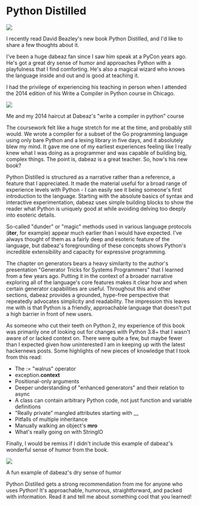 Python Distilled
================

![](media/python-distilled.jpg)

I recently read David Beazley's new book Python Distilled, and I'd like to share a few thoughts about it.

I've been a huge dabeaz fan since I saw him speak at a PyCon years ago. He's got a great dry sense of humor and
approaches Python with a playfulness that I find comforting. He's also a magical wizard who knows the language inside
and out and is good at teaching it.

I had the privilege of experiencing his teaching in person when I attended the 2014 edition of his Write a Compiler in
Python course in Chicago.

![](media/dabeaz.png)

Me and my 2014 haircut at Dabeaz's "write a compiler in python" course

The coursework felt like a huge stretch for me at the time, and probably still would. We wrote a compiler for a subset
of the Go programming language using only bare Python and a lexing library in five days, and it absolutely blew my mind.
It gave me one of my earliest experiences feeling like I really knew what I was doing as a programmer and was capable of
building big, complex things. The point is, dabeaz is a great teacher. So, how's his new book?

Python Distilled is structured as a narrative rather than a reference, a feature that I appreciated. It made the
material useful for a broad range of experience levels with Python - I can easily see it being someone's first
introduction to the language. Starting with the absolute basics of syntax and interactive experimentation, dabeaz uses
simple building blocks to show the reader what Python is uniquely good at while avoiding delving too deeply into
esoteric details.

So-called "dunder" or "magic" methods used in various language protocols (__iter__, for example) appear much earlier
than I would have expected. I've always thought of them as a fairly deep and esoteric feature of the language, but
dabeaz's foregrounding of these concepts shows Python's incredible extensibility and capacity for expressive
programming.

The chapter on generators bears a heavy similarity to the author's presentation "Generator Tricks for Systems
Programmers" that I learned from a few years ago. Putting it in the context of a broader narrative exploring all of the
language's core features makes it clear how and when certain generator capabilities are useful. Throughout this and
other sections, dabeaz provides a grounded, hype-free perspective that repeatedly advocates simplicity and readability.
The impression this leaves me with is that Python is a friendly, approachable language that doesn't put a high barrier
in front of new users.

As someone who cut their teeth on Python 2, my experience of this book was primarily one of looking out for changes with
Python 3.8+ that I wasn't aware of or lacked context on. There were quite a few, but maybe fewer than I expected given
how uninterested I am in keeping up with the latest hackernews posts. Some highlights of new pieces of knowledge that
I took from this read:

* The := "walrus" operator
* exception.__context__
* Positional-only arguments
* Deeper understanding of "enhanced generators" and their relation to async
* A class can contain arbitrary Python code, not just function and variable definitions
* "Really private" mangled attributes starting with __
* Pitfalls of multiple inheritance
* Manually walking an object's __mro__
* What's really going on with StringIO

Finally, I would be remiss if I didn't include this example of dabeaz's wonderful sense of humor from the book.

![](media/hotdog.jpg)

A fun example of dabeaz's dry sense of humor

Python Distilled gets a strong recommendation from me for anyone who uses Python! It's approachable, humorous,
straightforward, and packed with information. Read it and tell me about something cool that you learned!
